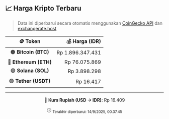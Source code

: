 

<!-- HARGA_KRIPTO -->
## 📈 Harga Kripto Terbaru

> Data ini diperbarui secara otomatis menggunakan [CoinGecko API](https://www.coingecko.com/) dan [exchangerate.host](https://exchangerate.host/)

<div align="center">

| 🪙 Token | 💰 Harga (IDR) |
|:------:|---------------:|
| 🟠 **Bitcoin (BTC)**   | Rp 1.896.347.431 |
| 🔵 **Ethereum (ETH)**  | Rp 76.075.869 |
| 🟣 **Solana (SOL)**    | Rp 3.898.298 |
| 🟢 **Tether (USDT)**   | Rp 16.417 |

---

💱 **Kurs Rupiah (USD → IDR)**: Rp 16.409

🕒 <sub>Terakhir diperbarui: 14/9/2025, 00.37.45</sub>

</div>
<!-- /HARGA_KRIPTO -->